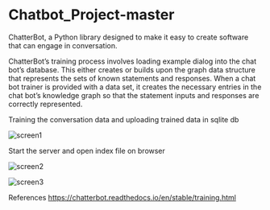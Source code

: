 # Chatbot_Project-master


ChatterBot, a Python library designed to make it easy to create software that can engage in conversation.

ChatterBot’s training process involves loading example dialog into the chat bot’s database. This either creates or builds upon the graph data structure that represents the sets of known statements and responses. When a chat bot trainer is provided with a data set, it creates the necessary entries in the chat bot’s knowledge graph so that the statement inputs and responses are correctly represented.

Training the conversation data and uploading trained data in sqlite db 

![screen1](https://user-images.githubusercontent.com/28520902/49236099-6992bb00-f3c9-11e8-9fb7-fcbd435c5536.png)

Start the server and open index file on browser

![screen2](https://user-images.githubusercontent.com/28520902/49236196-9cd54a00-f3c9-11e8-8865-f72b5dc68fc2.png)

![screen3](https://user-images.githubusercontent.com/28520902/49236220-a6f74880-f3c9-11e8-98b5-a315cc6b683f.png)



References
https://chatterbot.readthedocs.io/en/stable/training.html
